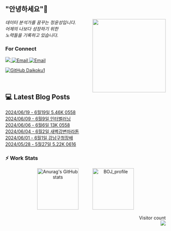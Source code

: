 
<h2> "안녕하세요"👋 </h2>
<img align='right' src="https://user-images.githubusercontent.com/50973778/144942576-b2f10b31-e628-43e4-b7da-3cc2144a5b73.gif" width="230">
<p><em> 데이터 분석가를 꿈꾸는 정윤성입니다.</br> 어제의 나보다 성장하기 위한 </br> 노력들을 기록하고 있습니다.</em></p>

### For Connect
<a href="https://blog.naver.com/jjys9047" target="_blank"><img src="https://img.shields.io/badge/-BLOG-brightgreen?style=flat-square&logo=Bloglovin&logoColor=white">
<a href="https://mail.google.com/mail/?view=cm&amp;fs=1&amp;to=jys9047@gmail.com" target="_blank"><img src="https://img.shields.io/badge/-Gmail-c14438?style=flat-square&logo=Gmail&logoColor=white" alt="Email">
<a href="mailto:jjys9047@naver.com" target="_blank"><img src="https://img.shields.io/badge/-Naver-brightgreen?style=flat-square&logo=Naver&logoColor=white" alt="Email">

[![GitHub Daikoku1](https://img.shields.io/github/followers/Daikoku1?label=follow&style=social)](https://github.com/Daikoku1)

</br>

## 💻 Latest Blog Posts
[2024/06/19 - 6월19일 5.46K 0558](https://blog.naver.com/jjys9047/223484988694?fromRss=true&trackingCode=rss) <br>
[2024/06/09 - 6월9일 인터벌러닝](https://blog.naver.com/jjys9047/223473547830?fromRss=true&trackingCode=rss) <br>
[2024/06/06 - 6월6일 13K 0558](https://blog.naver.com/jjys9047/223470685094?fromRss=true&trackingCode=rss) <br>
[2024/06/04 - 6월2일 새벽강변마라톤](https://blog.naver.com/jjys9047/223469176613?fromRss=true&trackingCode=rss) <br>
[2024/06/01 - 6월1일 강남구청장배](https://blog.naver.com/jjys9047/223465723454?fromRss=true&trackingCode=rss) <br>
[2024/05/28 - 5월27일 5.22K 0616](https://blog.naver.com/jjys9047/223461630583?fromRss=true&trackingCode=rss) <br>


### ⚡ Work Stats
<p align = 'center'>
  <img src="https://github-readme-stats.vercel.app/api?username=Daikoku1&show_icons=true&theme=midnight-purple" alt="Anurag's GitHub stats" height="130" hspace="20"/>
  <img src="http://mazassumnida.wtf/api/v2/generate_badge?boj=jys9047" alt="BOJ_profile" height="130" hspace="20"/>
</p>

<p align="right"> 
  Visitor count<br>
  <img src="https://profile-counter.glitch.me/Daikoku1/count.svg" />
</p>
